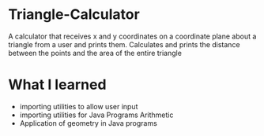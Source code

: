 # Triangle-Calculator
A calculator that receives x and y coordinates on a coordinate plane about a triangle from a user and prints them. 
Calculates and prints the distance between the points and the area of the entire triangle

# What I learned
* importing utilities to allow user input
* importing utilities for Java Programs Arithmetic
* Application of geometry in Java programs
